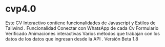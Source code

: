 # cvp4.0
Este CV Interactivo contiene funcionalidades de Javascript y Estilos de Tailwind .
Funcionalidad Conectar con WhatsApp de cada Cv Formulario Verificado 
Animaciones interactivas 
Varios métodos que trabajan con los datos de los datos que ingresan desde la API .
Versión Beta 1.8
